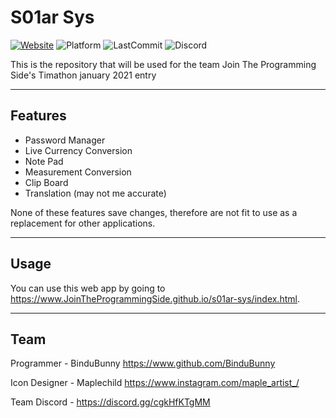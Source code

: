 # S01ar Sys

[![Website](https://img.shields.io/badge/Website-https://JoinTheProgrammingSide.github.io-242424?style=for-the-badge)](https://jointheprogrammingside.github.io)
![Platform](https://img.shields.io/badge/Platform-Web-242424?style=for-the-badge)
![LastCommit](https://img.shields.io/github/last-commit/JoinTheProgrammingSide/S01ar-Sys?color=242424&style=for-the-badge)
![Discord](https://img.shields.io/discord/795329551432941608?color=242424&style=for-the-badge)

This is the repository that will be used for the team Join The Programming Side's Timathon january 2021 entry

---

## Features

- Password Manager
- Live Currency Conversion
- Note Pad
- Measurement Conversion
- Clip Board
- Translation (may not me accurate)

None of these features save changes, therefore are not fit to use as a replacement for other applications.

---

## Usage

You can use this web app by going to https://www.JoinTheProgrammingSide.github.io/s01ar-sys/index.html.

---

## Team

Programmer - BinduBunny https://www.github.com/BinduBunny

Icon Designer - Maplechild https://www.instagram.com/maple_artist_/

Team Discord - https://discord.gg/cgkHfKTgMM

